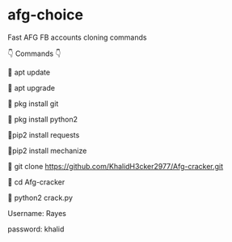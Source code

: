 # afg-choice
Fast AFG FB accounts  cloning commands

👇 Commands 👇

🔗 apt update

🔗 apt upgrade

🔗 pkg install git

🔗 pkg install python2

🔗pip2 install requests 

🔗pip2 install mechanize

🔗 git clone https://github.com/KhalidH3cker2977/Afg-cracker.git

🔗 cd Afg-cracker

🔗 python2 crack.py

   Username:  Rayes

   password: khalid
